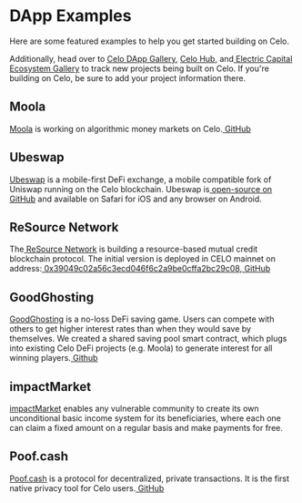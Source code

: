 # DApp Examples

Here are some featured examples to help you get started building on Celo.

Additionally, head over to [Celo DApp Gallery](https://docs.celo.org/developer-guide/celo-dapp-gallery), [Celo Hub](https://celohub.org/), and[ Electric Capital Ecosystem Gallery](https://electric-capital.github.io/?p=/ecosystem/celo) to track new projects being built on Celo. If you're building on Celo, be sure to add your project information there.


## **Moola**

​[Moola](https://moola.market/) is working on algorithmic money markets on Celo.[ GitHub](https://github.com/moolamarket/moola)​

## **Ubeswap**

​[Ubeswap](https://ubeswap.org/) is a mobile-first DeFi exchange, a mobile compatible fork of Uniswap running on the Celo blockchain. Ubeswap is[ open-source on GitHub](https://github.com/ubeswap) and available on Safari for iOS and any browser on Android.

## **ReSource Network**

The[ ReSource Network](http://www.resourcenetwork.co/) is building a resource-based mutual credit blockchain protocol. The initial version is deployed in CELO mainnet on address:[ 0x39049c02a56c3ecd046f6c2a9be0cffa2bc29c08](https://explorer.celo.org/address/0x39049c02a56c3ecd046f6c2a9be0cffa2bc29c08/transactions),[ GitHub](https://github.com/ReSource-Network/Resource-Ethereum)​

## **GoodGhosting**

​[GoodGhosting](https://www.goodghosting.com/) is a no-loss DeFi saving game. Users can compete with others to get higher interest rates than when they would save by themselves. We created a shared saving pool smart contract, which plugs into existing Celo DeFi projects (e.g. Moola) to generate interest for all winning players.[ Github](https://github.com/Good-Ghosting/goodghosting-smart-contracts/tree/feature/celo)​

## **impactMarket**

​[impactMarket](https://github.com/impactMarket) enables any vulnerable community to create its own unconditional basic income system for its beneficiaries, where each one can claim a fixed amount on a regular basis and make payments for free.

## **Poof.cash**

​[Poof.cash](https://poof.cash/) is a protocol for decentralized, private transactions. It is the first native privacy tool for Celo users.[ GitHub](https://github.com/poofcash)​
